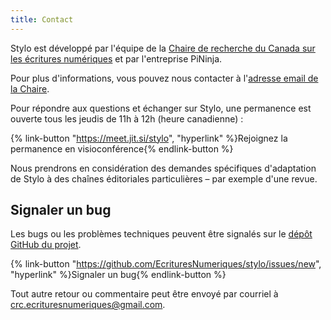 ```yaml
---
title: Contact
---
```


Stylo est développé par l'équipe de la [Chaire de recherche du Canada sur les écritures numériques](https://ecrituresnumeriques.ca/fr/Equipe) et par l'entreprise PiNinja.

Pour plus d'informations, vous pouvez nous contacter à l'[adresse email de la Chaire](mailto:crc.ecrituresnumeriques@gmail.com).

Pour répondre aux questions et échanger sur Stylo, une permanence est ouverte tous les jeudis de 11h à 12h (heure canadienne) :

{% link-button "https://meet.jit.si/stylo", "hyperlink" %}Rejoignez la permanence en visioconférence{% endlink-button %}

Nous prendrons en considération des demandes spécifiques d'adaptation de Stylo à des chaînes éditoriales particulières – par exemple d'une revue.

## Signaler un bug

Les bugs ou les problèmes techniques peuvent être signalés sur le [dépôt GitHub du projet](https://github.com/EcrituresNumeriques/stylo/issues).

{% link-button "https://github.com/EcrituresNumeriques/stylo/issues/new", "hyperlink" %}Signaler un bug{% endlink-button %}

Tout autre retour ou commentaire peut être envoyé par courriel à <crc.ecrituresnumeriques@gmail.com>.
